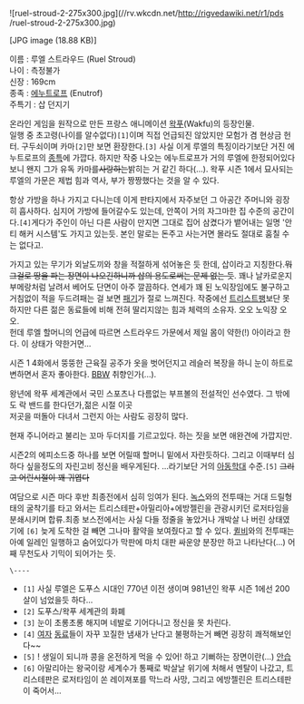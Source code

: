 ![ruel-stroud-2-275x300.jpg](//rv.wkcdn.net/http://rigvedawiki.net/r1/pds
/ruel-stroud-2-275x300.jpg)

[JPG image (18.88 KB)]

  

이름 : 루엘 스트라우드 (Ruel Stroud)  
나이 : 측정불가  
신장 : 169cm  
종족 : [에누트로프](%EC%97%90%EB%88%84%ED%8A%B8%EB%A1%9C%ED%94%84%EC%9D%98%20%EC%86%90%EA%B0%80%EB%9D%BD.md) (Enutrof)  
주특기 : 삽 던지기

  
온라인 게임을 원작으로 만든 프랑스 애니메이션 [왁푸](%EC%99%81%ED%91%B8.md)(Wakfu)의 등장인물.  
일행 중 초고령(나이를 알수없다)`[1]`이며 직접 언급되진 않았지만 모험가 겸 현상금 헌터. 구두쇠이며 카마`[2]`만 보면
환장한다.`[3]` 사실 이게 루엘의 특징이라기보단 거진 에누트로프의 [종특](%EC%A2%85%ED%8A%B9.md)에 가깝다.
하지만 작중 나오는 에누트로프가 거의 루엘에 한정되어있다보니 왠지 그가 유독 카마를<del>사랑하는</del>밝히는 거 같긴 하다(...).
왁푸 시즌 1에서 묘사되는 루엘의 가문은 제법 힘과 역사, 부가 짱짱했다는 것을 알 수 있다.

항상 가방을 하나 가지고 다니는데 이게 판타지에서 자주보던 그 아공간 주머니와 굉장히 흡사하다. 심지어 가방에 들어갈수도 있는데, 안쪽이
거의 자그마한 집 수준의 공간이다.`[4]`게다가 주인이 아닌 다른 사람이 만지면 그대로 집어 삼켰다가 뱉어내는 일명 '안티 해커 시스템'도
가지고 있는듯. 본인 말로는 돈주고 사는거면 몰라도 절대로 훔칠 수 는 없다고.

가지고 있는 무기가 외날도끼와 창을 적절하게 섞어놓은 듯 한데, 삽이라고 지칭한다.<del>뭐 그걸로 땅을 파는 장면이 나오긴하니까 삽의
용도로써는 문제 없는 듯</del>. 꽤나 날카로운지 부메랑처럼 날려서 베어도 단면이 아주 깔끔하다. 연세가 꽤 된 노익장임에도 불구하고
거침없이 적을 두드려패는 걸 보면 [패기](%ED%8C%A8%EA%B8%B0.md)가 절로 느껴진다. 작중에선
[트리스트팽](%ED%8A%B8%EB%A6%AC%EC%8A%A4%ED%8A%B8%ED%8C%BD.md)보단 못하지만 다른 젊은 동료들에
비해 전혀 딸리지않는 힘과 체력의 소유자. 오오 노익장 오오.  
헌데 루엘 할머니의 언급에 따르면 스트라우드 가문에서 제일 몸이 약한(!) 아이라고 한다. 이 상태가 약한거면...

시즌 1 4화에서 뚱뚱한 근육질 공주가 옷을 벗어던지고 레슬러 복장을 하니 눈이 하트로 변하면서 혼자 좋아한다.
[BBW](BBW.md) 취향인가(...).

왕년에 왁푸 세계관에서 국민 스포츠나 다름없는 부프볼의 전설적인 선수였다. 그 밖에도 락 밴드를 한다던가,젊은 시절 이곳  
저곳을 떠돌아 다녀서 그런지 아는 사람도 굉장히 많다.

현재 주니어라고 불리는 꼬마 두더지를 기르고있다. 하는 짓을 보면 애완견에 가깝지만.

시즌2의 에피소드중 하나를 보면 어릴때 할머니 밑에서 자란듯하다. 그리고 이때부터 심하다 싶을정도의 자린고비 정신을 배우게된다.
...라기보단 거의 [아동학대](%EC%95%84%EB%8F%99%ED%95%99%EB%8C%80.md) 수준.`[5]`
<del>그리고 어린시절이 꽤 귀엽다</del>

여담으로 시즌 마다 후반 최종전에서 심히 잉여가 된다. [녹스](%EB%85%B9%EC%8A%A4.md)와의 전투때는 거대 드릴형태의
굴착기를 타고 와서는 트리스테판+아밀리아+에방젤린을 관광시키던 로저타임을 분쇄시키며 합류.최종 보스전에서는 사실 다들 정줄을 놓았거나 개박살
나 버린 상태였기에 `[6]` 늦게 도착한 걸 빼면 그나마 활약을 보여줬다고 할 수 있다.
[퀼비](%ED%80%BC%EB%B9%84.md)와의 전투때는 아예 일레인 일행하고 숨어있다가 막판에 마치 대판 싸운양 분장만 하고
나타난다(...) 어째 무천도사 기믹이 되어가는 듯.

`\----`

  * `[1]` 사실 루엘은 도푸스 시대인 770년 이전 생이며 981년인 왁푸 시즌 1에선 200살이 넘었을듯 하다...
  * `[2]` 도푸스/왁푸 세계관의 화폐
  * `[3]` 눈이 초롱초롱 해지며 네발로 기어다니고 정신을 못 차린다.
  * `[4]` [여자](%EC%95%84%EB%A7%90%EB%A6%AC%EC%95%84.md) [동료](%EC%97%90%EB%B0%A9%EC%A0%A4%EB%A6%B0.md)들이 자꾸 꼬질한 냄새가 난다고 불평하는거 빼면 굉장히 쾌적해보인다~~
  * `[5]` ! 생일이 되니까 콩을 온전하게 먹을 수 있어! 하고 기뻐하는 장면이란(...) [안습](%EC%95%88%EC%8A%B5.md)
  * `[6]` 아말리아는 왕국이랑 세계수가 통째로 박살날 위기에 처해서 멘탈이 나갔고, 트리스테판은 로저타임이 쏜 레이져포를 막느라 사망, 그리고 에방젤린은 트리스테판이 죽어서...

